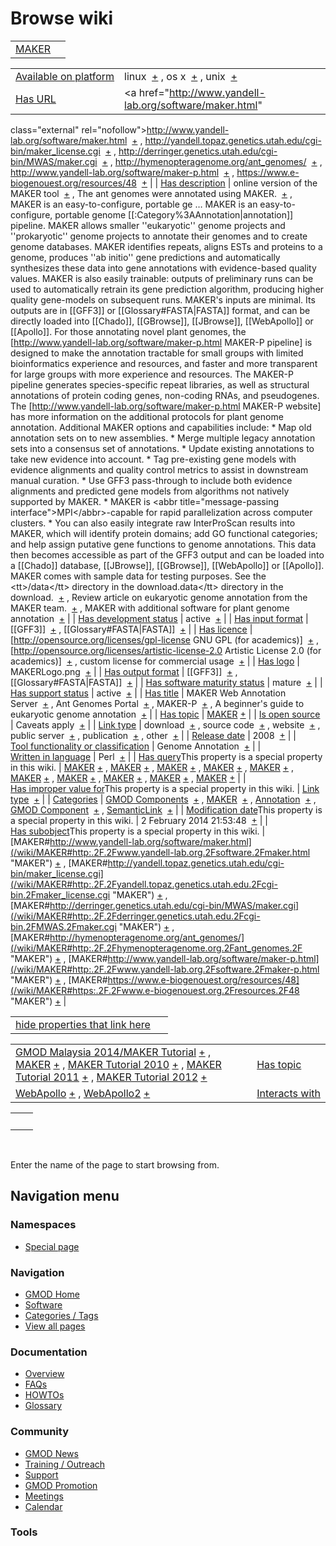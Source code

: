 



<span id="top"></span>




# <span dir="auto">Browse wiki</span>






|                              |     |
|------------------------------|-----|
| [MAKER](/wiki/MAKER "MAKER") |     |

|  |  |
|----|----|
| [Available on platform](/wiki/Property%3AAvailable_on_platform "Property:Available on platform") | <span class="smwb-value">linux  <span class="smwsearch">[+](/wiki/Special%3ASearchByProperty/Available-20on-20platform/linux "Special%3ASearchByProperty/Available-20on-20platform/linux")</span></span> , <span class="smwb-value">os x  <span class="smwsearch">[+](/wiki/Special%3ASearchByProperty/Available-20on-20platform/os-20x "Special%3ASearchByProperty/Available-20on-20platform/os-20x")</span></span> , <span class="smwb-value">unix  <span class="smwsearch">[+](/wiki/Special%3ASearchByProperty/Available-20on-20platform/unix "Special%3ASearchByProperty/Available-20on-20platform/unix")</span></span> |
| [Has URL](/wiki/Property%3AHas_URL "Property:Has URL") | <span class="smwb-value"><a href="http://www.yandell-lab.org/software/maker.html"
class="external"
rel="nofollow">http://www.yandell-lab.org/software/maker.html</a>  <span class="smwsearch">[+](/wiki/Special%3ASearchByProperty/Has-20URL/http%3A-2F-2Fwww.yandell-2Dlab.org-2Fsoftware-2Fmaker.html "Special%3ASearchByProperty/Has-20URL/http%3A-2F-2Fwww.yandell-2Dlab.org-2Fsoftware-2Fmaker.html")</span></span> , <span class="smwb-value"><a
href="http://yandell.topaz.genetics.utah.edu/cgi-bin/maker_license.cgi"
class="external"
rel="nofollow">http://yandell.topaz.genetics.utah.edu/cgi-bin/maker_license.cgi</a>  <span class="smwsearch">[+](/wiki/Special%3ASearchByProperty/Has-20URL/http%3A-2F-2Fyandell.topaz.genetics.utah.edu-2Fcgi-2Dbin-2Fmaker_license.cgi "Special%3ASearchByProperty/Has-20URL/http:-2F-2Fyandell.topaz.genetics.utah.edu-2Fcgi-2Dbin-2Fmaker license.cgi")</span></span> , <span class="smwb-value"><a href="http://derringer.genetics.utah.edu/cgi-bin/MWAS/maker.cgi"
class="external"
rel="nofollow">http://derringer.genetics.utah.edu/cgi-bin/MWAS/maker.cgi</a>  <span class="smwsearch">[+](/wiki/Special%3ASearchByProperty/Has-20URL/http%3A-2F-2Fderringer.genetics.utah.edu-2Fcgi-2Dbin-2FMWAS-2Fmaker.cgi "Special%3ASearchByProperty/Has-20URL/http%3A-2F-2Fderringer.genetics.utah.edu-2Fcgi-2Dbin-2FMWAS-2Fmaker.cgi")</span></span> , <span class="smwb-value"><a href="http://hymenopteragenome.org/ant_genomes/" class="external"
rel="nofollow">http://hymenopteragenome.org/ant_genomes/</a>  <span class="smwsearch">[+](/wiki/Special%3ASearchByProperty/Has-20URL/http%3A-2F-2Fhymenopteragenome.org-2Fant_genomes-2F "Special%3ASearchByProperty/Has-20URL/http:-2F-2Fhymenopteragenome.org-2Fant genomes-2F")</span></span> , <span class="smwb-value"><a href="http://www.yandell-lab.org/software/maker-p.html"
class="external"
rel="nofollow">http://www.yandell-lab.org/software/maker-p.html</a>  <span class="smwsearch">[+](/wiki/Special%3ASearchByProperty/Has-20URL/http%3A-2F-2Fwww.yandell-2Dlab.org-2Fsoftware-2Fmaker-2Dp.html "Special%3ASearchByProperty/Has-20URL/http%3A-2F-2Fwww.yandell-2Dlab.org-2Fsoftware-2Fmaker-2Dp.html")</span></span> , <span class="smwb-value"><a href="https://www.e-biogenouest.org/resources/48" class="external"
rel="nofollow">https://www.e-biogenouest.org/resources/48</a>  <span class="smwsearch">[+](/wiki/Special%3ASearchByProperty/Has-20URL/https%3A-2F-2Fwww.e-2Dbiogenouest.org-2Fresources-2F48 "Special%3ASearchByProperty/Has-20URL/https%3A-2F-2Fwww.e-2Dbiogenouest.org-2Fresources-2F48")</span></span> |
| [Has description](/wiki/Property%3AHas_description "Property:Has description") | <span class="smwb-value">online version of the MAKER tool  <span class="smwsearch">[+](/wiki/Special%3ASearchByProperty/Has-20description/online-20version-20of-20the-20MAKER-20tool "Special%3ASearchByProperty/Has-20description/online-20version-20of-20the-20MAKER-20tool")</span></span> , <span class="smwb-value">The ant genomes were annotated using MAKER.  <span class="smwsearch">[+](/wiki/Special%3ASearchByProperty/Has-20description/The-20ant-20genomes-20were-20annotated-20using-20MAKER. "Special%3ASearchByProperty/Has-20description/The-20ant-20genomes-20were-20annotated-20using-20MAKER.")</span></span> , <span class="smwb-value">MAKER is an easy-to-configure, portable ge<span class="smw-highlighter" data-type="2" state="persistent" data-title="Information"><span class="smwtext"> … </span><span class="smwttcontent">MAKER is an easy-to-configure, portable genome \[\[:Category%3AAnnotation\|annotation\]\] pipeline. MAKER allows smaller ''eukaryotic'' genome projects and ''prokaryotic'' genome projects to annotate their genomes and to create genome databases. MAKER identifies repeats, aligns ESTs and proteins to a genome, produces ''ab initio'' gene predictions and automatically synthesizes these data into gene annotations with evidence-based quality values. MAKER is also easily trainable: outputs of preliminary runs can be used to automatically retrain its gene prediction algorithm, producing higher quality gene-models on subsequent runs. MAKER's inputs are minimal. Its outputs are in \[\[GFF3\]\] or \[\[Glossary#FASTA\|FASTA\]\] format, and can be directly loaded into \[\[Chado\]\], \[\[GBrowse\]\], \[\[JBrowse\]\], \[\[WebApollo\]\] or \[\[Apollo\]\]. For those annotating novel plant genomes, the \[http://www.yandell-lab.org/software/maker-p.html MAKER-P pipeline\] is designed to make the annotation tractable for small groups with limited bioinformatics experience and resources, and faster and more transparent for large groups with more experience and resources. The MAKER-P pipeline generates species-specific repeat libraries, as well as structural annotations of protein coding genes, non-coding RNAs, and pseudogenes. The \[http://www.yandell-lab.org/software/maker-p.html MAKER-P website\] has more information on the additional protocols for plant genome annotation. Additional MAKER options and capabilities include: \* Map old annotation sets on to new assemblies. \* Merge multiple legacy annotation sets into a consensus set of annotations. \* Update existing annotations to take new evidence into account. \* Tag pre-existing gene models with evidence alignments and quality control metrics to assist in downstream manual curation. \* Use GFF3 pass-through to include both evidence alignments and predicted gene models from algorithms not natively supported by MAKER. \* MAKER is \<abbr title="message-passing interface"\>MPI\</abbr\>-capable for rapid parallelization across computer clusters. \* You can also easily integrate raw InterProScan results into MAKER, which will identify protein domains; add GO functional categories; and help assign putative gene functions to genome annotations. This data then becomes accessible as part of the GFF3 output and can be loaded into a \[\[Chado\]\] database, \[\[JBrowse\]\], \[\[GBrowse\]\], \[\[WebApollo\]\] or \[\[Apollo\]\]. MAKER comes with sample data for testing purposes. See the \<tt\>/data\</tt\> directory in the download.</span></span>data\</tt\> directory in the download.  <span class="smwsearch">[+](/mediawiki/index.php?title=Special%3ASearchByProperty&x=Has-20description%2FMAKER-20is-20an-20easy-2Dto-2Dconfigure%2C-20portable-20genome-20-5B-5B%3ACategory%3AAnnotation-7Cannotation-5D-5D-20pipeline.-20MAKER-20allows-20smaller-20-27-27eukaryotic-27-27-20genome-20projects-20and-20-27-27prokaryotic-27-27-20genome-20projects-20to-20annotate-20their-20genomes-20and-20to-20create-20genome-20databases.-20MAKER-20identifies-20repeats%2C-20aligns-20ESTs-20and-20proteins-20to-20a-20genome%2C-20produces-20-27-27ab-20initio-27-27-20gene-20predictions-20and-20automatically-20synthesizes-20these-20data-20into-20gene-20annotations-20with-20evidence-2Dbased-20quality-20values.-20MAKER-20is-20also-20easily-20trainable%3A-20outputs-20of-20preliminary-20runs-20can-20be-20used-20to-20automatically-20retrain-20its-20gene-20prediction-20algorithm%2C-20producing-20higher-20quality-20gene-2Dmodels-20on-20subsequent-20runs.-20MAKER%27s-20inputs-20are-20minimal.-20-20Its-20outputs-20are-20in-20-5B-5BGFF3-5D-5D-20or-20-5B-5BGlossary-23FASTA-7CFASTA-5D-5D-20format%2C-20and-20can-20be-20directly-20loaded-20into-20-5B-5BChado-5D-5D%2C-20-5B-5BGBrowse-5D-5D%2C-20-5B-5BJBrowse-5D-5D%2C-20-5B-5BWebApollo-5D-5D-20or-20-5B-5BApollo-5D-5D.-0A-0AFor-20those-20annotating-20novel-20plant-20genomes%2C-20the-20-5Bhttp%3A-2F-2Fwww.yandell-2Dlab.org-2Fsoftware-2Fmaker-2Dp.html-20MAKER-2DP-20pipeline-5D-20is-20designed-20to-20make-20the-20annotation-20tractable-20for-20small-20groups-20with-20limited-20bioinformatics-20experience-20and-20resources%2C-20and-20faster-20and-20more-20transparent-20for-20large-20groups-20with-20more-20experience-20and-20resources.-20The-20MAKER-2DP-20pipeline-20generates-20species-2Dspecific-20repeat-20libraries%2C-20as-20well-20as-20structural-20annotations-20of-20protein-20coding-20genes%2C-20non-2Dcoding-20RNAs%2C-20and-20pseudogenes.-20The-20-5Bhttp%3A-2F-2Fwww.yandell-2Dlab.org-2Fsoftware-2Fmaker-2Dp.html-20MAKER-2DP-20website-5D-20has-20more-20information-20on-20the-20additional-20protocols-20for-20plant-20genome-20annotation.-0A-0AAdditional-20MAKER-20options-20and-20capabilities-20include%3A-0A%2A-20Map-20old-20annotation-20sets-20on-20to-20new-20assemblies.-0A%2A-20Merge-20multiple-20legacy-20annotation-20sets-20into-20a-20consensus-20set-20of-20annotations.-0A%2A-20Update-20existing-20annotations-20to-20take-20new-20evidence-20into-20account.-0A%2A-20Tag-20pre-2Dexisting-20gene-20models-20with-20evidence-20alignments-20and-20quality-20control-20metrics-20to-20assist-20in-20downstream-20manual-20curation.-0A%2A-20Use-20GFF3-20pass-2Dthrough-20to-20include-20both-20evidence-20alignments-20and-20predicted-20gene-20models-20from-20algorithms-20not-20natively-20supported-20by-20MAKER.-0A%2A-20MAKER-20is-20-3Cabbr-20title%3D%22message-2Dpassing-20interface%22-3EMPI-3C-2Fabbr-3E-2Dcapable-20for-20rapid-20parallelization-20across-20computer-20clusters.-0A%2A-20You-20can-20also-20easily-20integrate-20raw-20InterProScan-20results-20into-20MAKER%2C-20which-20will-20identify-20protein-20domains%3B-20add-20GO-20functional-20categories%3B-20and-20help-20assign-20putative-20gene-20functions-20to-20genome-20annotations.-20This-20data-20then-20becomes-20accessible-20as-20part-20of-20the-20GFF3-20output-20and-20can-20be-20loaded-20into-20a-20-5B-5BChado-5D-5D-20database%2C-20-5B-5BJBrowse-5D-5D%2C-20-5B-5BGBrowse-5D-5D%2C-20-5B-5BWebApollo-5D-5D-20or-20-5B-5BApollo-5D-5D.-0A-0AMAKER-20comes-20with-20sample-20data-20for-20testing-20purposes.-20-20See-20the-20-3Ctt-3E-2Fdata-3C-2Ftt-3E-20directory-20in-20the-20download. "Special%3ASearchByProperty")</span></span> , <span class="smwb-value">Review article on eukaryotic genome annotation from the MAKER team.  <span class="smwsearch">[+](/wiki/Special%3ASearchByProperty/Has-20description/Review-20article-20on-20eukaryotic-20genome-20annotation-20from-20the-20MAKER-20team. "Special%3ASearchByProperty/Has-20description/Review-20article-20on-20eukaryotic-20genome-20annotation-20from-20the-20MAKER-20team.")</span></span> , <span class="smwb-value">MAKER with additional software for plant genome annotation  <span class="smwsearch">[+](/wiki/Special%3ASearchByProperty/Has-20description/MAKER-20with-20additional-20software-20for-20plant-20genome-20annotation "Special%3ASearchByProperty/Has-20description/MAKER-20with-20additional-20software-20for-20plant-20genome-20annotation")</span></span> |
| [Has development status](/wiki/Property%3AHas_development_status "Property:Has development status") | <span class="smwb-value">active  <span class="smwsearch">[+](/wiki/Special%3ASearchByProperty/Has-20development-20status/active "Special%3ASearchByProperty/Has-20development-20status/active")</span></span> |
| [Has input format](/wiki/Property%3AHas_input_format "Property:Has input format") | <span class="smwb-value">\[\[GFF3\]\]  <span class="smwsearch">[+](/wiki/Special%3ASearchByProperty/Has-20input-20format/-5B-5BGFF3-5D-5D "Special%3ASearchByProperty/Has-20input-20format/-5B-5BGFF3-5D-5D")</span></span> , <span class="smwb-value">\[\[Glossary#FASTA\|FASTA\]\]  <span class="smwsearch">[+](/wiki/Special%3ASearchByProperty/Has-20input-20format/-5B-5BGlossary-23FASTA-7CFASTA-5D-5D "Special%3ASearchByProperty/Has-20input-20format/-5B-5BGlossary-23FASTA-7CFASTA-5D-5D")</span></span> |
| [Has licence](/wiki/Property%3AHas_licence "Property:Has licence") | <span class="smwb-value">\[http://opensource.org/licenses/gpl-license GNU GPL (for academics)\]  <span class="smwsearch">[+](/wiki/Special%3ASearchByProperty/Has-20licence/-5Bhttp:-2F-2Fopensource.org-2Flicenses-2Fgpl-2Dlicense-20GNU-20GPL-20(for-20academics)-5D "Special%3ASearchByProperty/Has-20licence/-5Bhttp:-2F-2Fopensource.org-2Flicenses-2Fgpl-2Dlicense-20GNU-20GPL-20(for-20academics)-5D")</span></span> , <span class="smwb-value">\[http://opensource.org/licenses/artistic-license-2.0 Artistic License 2.0 (for academics)\]  <span class="smwsearch">[+](/wiki/Special%3ASearchByProperty/Has-20licence/-5Bhttp:-2F-2Fopensource.org-2Flicenses-2Fartistic-2Dlicense-2D2.0-20Artistic-20License-202.0-20(for-20academics)-5D "Special%3ASearchByProperty/Has-20licence/-5Bhttp:-2F-2Fopensource.org-2Flicenses-2Fartistic-2Dlicense-2D2.0-20Artistic-20License-202.0-20(for-20academics)-5D")</span></span> , <span class="smwb-value">custom license for commercial usage  <span class="smwsearch">[+](/wiki/Special%3ASearchByProperty/Has-20licence/custom-20license-20for-20commercial-20usage "Special%3ASearchByProperty/Has-20licence/custom-20license-20for-20commercial-20usage")</span></span> |
| [Has logo](/wiki/Property%3AHas_logo "Property:Has logo") | <span class="smwb-value">MAKERLogo.png  <span class="smwsearch">[+](/wiki/Special%3ASearchByProperty/Has-20logo/MAKERLogo.png "Special%3ASearchByProperty/Has-20logo/MAKERLogo.png")</span></span> |
| [Has output format](/wiki/Property%3AHas_output_format "Property:Has output format") | <span class="smwb-value">\[\[GFF3\]\]  <span class="smwsearch">[+](/wiki/Special%3ASearchByProperty/Has-20output-20format/-5B-5BGFF3-5D-5D "Special%3ASearchByProperty/Has-20output-20format/-5B-5BGFF3-5D-5D")</span></span> , <span class="smwb-value">\[\[Glossary#FASTA\|FASTA\]\]  <span class="smwsearch">[+](/wiki/Special%3ASearchByProperty/Has-20output-20format/-5B-5BGlossary-23FASTA-7CFASTA-5D-5D "Special%3ASearchByProperty/Has-20output-20format/-5B-5BGlossary-23FASTA-7CFASTA-5D-5D")</span></span> |
| [Has software maturity status](/wiki/Property%3AHas_software_maturity_status "Property:Has software maturity status") | <span class="smwb-value">mature  <span class="smwsearch">[+](/wiki/Special%3ASearchByProperty/Has-20software-20maturity-20status/mature "Special%3ASearchByProperty/Has-20software-20maturity-20status/mature")</span></span> |
| [Has support status](/wiki/Property%3AHas_support_status "Property:Has support status") | <span class="smwb-value">active  <span class="smwsearch">[+](/wiki/Special%3ASearchByProperty/Has-20support-20status/active "Special%3ASearchByProperty/Has-20support-20status/active")</span></span> |
| [Has title](/wiki/Property%3AHas_title "Property:Has title") | <span class="smwb-value">MAKER Web Annotation Server  <span class="smwsearch">[+](/wiki/Special%3ASearchByProperty/Has-20title/MAKER-20Web-20Annotation-20Server "Special%3ASearchByProperty/Has-20title/MAKER-20Web-20Annotation-20Server")</span></span> , <span class="smwb-value">Ant Genomes Portal  <span class="smwsearch">[+](/wiki/Special%3ASearchByProperty/Has-20title/Ant-20Genomes-20Portal "Special%3ASearchByProperty/Has-20title/Ant-20Genomes-20Portal")</span></span> , <span class="smwb-value">MAKER-P  <span class="smwsearch">[+](/wiki/Special%3ASearchByProperty/Has-20title/MAKER-2DP "Special%3ASearchByProperty/Has-20title/MAKER-2DP")</span></span> , <span class="smwb-value">A beginner's guide to eukaryotic genome annotation  <span class="smwsearch">[+](/wiki/Special%3ASearchByProperty/Has-20title/A-20beginner%27s-20guide-20to-20eukaryotic-20genome-20annotation "Special%3ASearchByProperty/Has-20title/A-20beginner's-20guide-20to-20eukaryotic-20genome-20annotation")</span></span> |
| [Has topic](/wiki/Property%3AHas_topic "Property:Has topic") | <span class="smwb-value">[MAKER](/wiki/MAKER "MAKER") <span class="smwbrowse">[+](/wiki/Special%3ABrowse/MAKER "Special%3ABrowse/MAKER")</span></span> |
| [Is open source](/wiki/Property%3AIs_open_source "Property:Is open source") | <span class="smwb-value">Caveats apply  <span class="smwsearch">[+](/wiki/Special%3ASearchByProperty/Is-20open-20source/Caveats-20apply "Special%3ASearchByProperty/Is-20open-20source/Caveats-20apply")</span></span> |
| [Link type](/wiki/Property%3ALink_type "Property:Link type") | <span class="smwb-value">download  <span class="smwsearch">[+](/wiki/Special%3ASearchByProperty/Link-20type/download "Special%3ASearchByProperty/Link-20type/download")</span></span> , <span class="smwb-value">source code  <span class="smwsearch">[+](/wiki/Special%3ASearchByProperty/Link-20type/source-20code "Special%3ASearchByProperty/Link-20type/source-20code")</span></span> , <span class="smwb-value">website  <span class="smwsearch">[+](/wiki/Special%3ASearchByProperty/Link-20type/website "Special%3ASearchByProperty/Link-20type/website")</span></span> , <span class="smwb-value">public server  <span class="smwsearch">[+](/wiki/Special%3ASearchByProperty/Link-20type/public-20server "Special%3ASearchByProperty/Link-20type/public-20server")</span></span> , <span class="smwb-value">publication  <span class="smwsearch">[+](/wiki/Special%3ASearchByProperty/Link-20type/publication "Special%3ASearchByProperty/Link-20type/publication")</span></span> , <span class="smwb-value">other  <span class="smwsearch">[+](/wiki/Special%3ASearchByProperty/Link-20type/other "Special%3ASearchByProperty/Link-20type/other")</span></span> |
| [Release date](/wiki/Property%3ARelease_date "Property:Release date") | <span class="smwb-value">2008  <span class="smwsearch">[+](/wiki/Special%3ASearchByProperty/Release-20date/2008 "Special%3ASearchByProperty/Release-20date/2008")</span></span> |
| [Tool functionality or classification](/wiki/Property%3ATool_functionality_or_classification "Property:Tool functionality or classification") | <span class="smwb-value">Genome Annotation  <span class="smwsearch">[+](/wiki/Special%3ASearchByProperty/Tool-20functionality-20or-20classification/Genome-20Annotation "Special%3ASearchByProperty/Tool-20functionality-20or-20classification/Genome-20Annotation")</span></span> |
| [Written in language](/wiki/Property%3AWritten_in_language "Property:Written in language") | <span class="smwb-value">Perl  <span class="smwsearch">[+](/wiki/Special%3ASearchByProperty/Written-20in-20language/Perl "Special%3ASearchByProperty/Written-20in-20language/Perl")</span></span> |
| <span class="smw-highlighter" data-type="1" state="inline" data-title="Property"><span class="smwbuiltin">[Has query](/wiki/Property:Has_query "Property:Has query")</span><span class="smwttcontent">This property is a special property in this wiki.</span></span> | <span class="smwb-value">[MAKER](/wiki/MAKER#_QUERYd6ef17f6a5e1c72e5a02874ef5019a70 "MAKER") <span class="smwbrowse">[+](/wiki/Special%3ABrowse/MAKER-23_QUERYd6ef17f6a5e1c72e5a02874ef5019a70 "Special%3ABrowse/MAKER-23 QUERYd6ef17f6a5e1c72e5a02874ef5019a70")</span></span> , <span class="smwb-value">[MAKER](/wiki/MAKER#_QUERY29eb2670ad886a91f82825731e76fdcc "MAKER") <span class="smwbrowse">[+](/wiki/Special%3ABrowse/MAKER-23_QUERY29eb2670ad886a91f82825731e76fdcc "Special%3ABrowse/MAKER-23 QUERY29eb2670ad886a91f82825731e76fdcc")</span></span> , <span class="smwb-value">[MAKER](/wiki/MAKER#_QUERYfaef114cf68fd134782e6640801d7881 "MAKER") <span class="smwbrowse">[+](/wiki/Special%3ABrowse/MAKER-23_QUERYfaef114cf68fd134782e6640801d7881 "Special%3ABrowse/MAKER-23 QUERYfaef114cf68fd134782e6640801d7881")</span></span> , <span class="smwb-value">[MAKER](/wiki/MAKER#_QUERY2586968406a779d2672c6129df9f7c0e "MAKER") <span class="smwbrowse">[+](/wiki/Special%3ABrowse/MAKER-23_QUERY2586968406a779d2672c6129df9f7c0e "Special%3ABrowse/MAKER-23 QUERY2586968406a779d2672c6129df9f7c0e")</span></span> , <span class="smwb-value">[MAKER](/wiki/MAKER#_QUERY9f8b6a5a9eba108fd2b6eb1dcbfe134c "MAKER") <span class="smwbrowse">[+](/wiki/Special%3ABrowse/MAKER-23_QUERY9f8b6a5a9eba108fd2b6eb1dcbfe134c "Special%3ABrowse/MAKER-23 QUERY9f8b6a5a9eba108fd2b6eb1dcbfe134c")</span></span> , <span class="smwb-value">[MAKER](/wiki/MAKER#_QUERYc02a1dae1aa54383d5f3420975d1ab11 "MAKER") <span class="smwbrowse">[+](/wiki/Special%3ABrowse/MAKER-23_QUERYc02a1dae1aa54383d5f3420975d1ab11 "Special%3ABrowse/MAKER-23 QUERYc02a1dae1aa54383d5f3420975d1ab11")</span></span> , <span class="smwb-value">[MAKER](/wiki/MAKER#_QUERY2e283790464a180e289621cf80c0f227 "MAKER") <span class="smwbrowse">[+](/wiki/Special%3ABrowse/MAKER-23_QUERY2e283790464a180e289621cf80c0f227 "Special%3ABrowse/MAKER-23 QUERY2e283790464a180e289621cf80c0f227")</span></span> , <span class="smwb-value">[MAKER](/wiki/MAKER#_QUERYc69f348740bdd9091bc9d8382f3ef179 "MAKER") <span class="smwbrowse">[+](/wiki/Special%3ABrowse/MAKER-23_QUERYc69f348740bdd9091bc9d8382f3ef179 "Special%3ABrowse/MAKER-23 QUERYc69f348740bdd9091bc9d8382f3ef179")</span></span> , <span class="smwb-value">[MAKER](/wiki/MAKER#_QUERY5415c054803876d9df3b83af58260fd5 "MAKER") <span class="smwbrowse">[+](/wiki/Special%3ABrowse/MAKER-23_QUERY5415c054803876d9df3b83af58260fd5 "Special%3ABrowse/MAKER-23 QUERY5415c054803876d9df3b83af58260fd5")</span></span> , <span class="smwb-value">[MAKER](/wiki/MAKER#_QUERY6f2730a5d76c81c5e4adaddfca589613 "MAKER") <span class="smwbrowse">[+](/wiki/Special%3ABrowse/MAKER-23_QUERY6f2730a5d76c81c5e4adaddfca589613 "Special%3ABrowse/MAKER-23 QUERY6f2730a5d76c81c5e4adaddfca589613")</span></span> |
| <span class="smw-highlighter" data-type="1" state="inline" data-title="Property"><span class="smwbuiltin">[Has improper value for](/wiki/Property:Has_improper_value_for "Property:Has improper value for")</span><span class="smwttcontent">This property is a special property in this wiki.</span></span> | <span class="smwb-value">[Link type](/wiki/Property%3ALink_type "Property:Link type")  <span class="smwsearch">[+](/wiki/Special%3ASearchByProperty/Has-20improper-20value-20for/Link-20type "Special%3ASearchByProperty/Has-20improper-20value-20for/Link-20type")</span></span> |
| [Categories](/wiki/Special%3ACategories "Special%3ACategories") | <span class="smwb-value">[GMOD Components](/wiki/Category%3AGMOD_Components "Category%3AGMOD Components")  <span class="smwsearch">[+](/wiki/Special%3ASearchByProperty/GMOD-20Components "Special%3ASearchByProperty/GMOD-20Components")</span></span> , <span class="smwb-value">[MAKER](/wiki/Category%3AMAKER "Category%3AMAKER")  <span class="smwsearch">[+](/wiki/Special%3ASearchByProperty/MAKER "Special%3ASearchByProperty/MAKER")</span></span> , <span class="smwb-value">[Annotation](/wiki/Category%3AAnnotation "Category%3AAnnotation")  <span class="smwsearch">[+](/wiki/Special%3ASearchByProperty/Annotation "Special%3ASearchByProperty/Annotation")</span></span> , <span class="smwb-value">[GMOD Component](/wiki/Category%3AGMOD_Component "Category%3AGMOD Component")  <span class="smwsearch">[+](/wiki/Special%3ASearchByProperty/GMOD-20Component "Special%3ASearchByProperty/GMOD-20Component")</span></span> , <span class="smwb-value"><a
href="/mediawiki/index.php?title=Category%3ASemanticLink&amp;action=edit&amp;redlink=1"
class="new"
title="Category%3ASemanticLink (page does not exist)">SemanticLink</a>  <span class="smwsearch">[+](/wiki/Special%3ASearchByProperty/SemanticLink "Special%3ASearchByProperty/SemanticLink")</span></span> |
| <span class="smw-highlighter" data-type="1" state="inline" data-title="Property"><span class="smwbuiltin">[Modification date](/wiki/Property:Modification_date "Property:Modification date")</span><span class="smwttcontent">This property is a special property in this wiki.</span></span> | <span class="smwb-value">2 February 2014 21:53:48  <span class="smwsearch">[+](/wiki/Special%3ASearchByProperty/Modification-20date/2-20February-202014-2021:53:48 "Special%3ASearchByProperty/Modification-20date/2-20February-202014-2021:53:48")</span></span> |
| <span class="smw-highlighter" data-type="1" state="inline" data-title="Property"><span class="smwbuiltin">[Has subobject](/wiki/Property%3AHas_subobject "Property:Has subobject")</span><span class="smwttcontent">This property is a special property in this wiki.</span></span> | <span class="smwb-value">[MAKER#http://www.yandell-lab.org/software/maker.html](/wiki/MAKER#http:.2F.2Fwww.yandell-lab.org.2Fsoftware.2Fmaker.html "MAKER") <span class="smwbrowse">[+](/wiki/Special%3ABrowse/MAKER-23http%3A-2F-2Fwww.yandell-2Dlab.org-2Fsoftware-2Fmaker.html "Special%3ABrowse/MAKER-23http%3A-2F-2Fwww.yandell-2Dlab.org-2Fsoftware-2Fmaker.html")</span></span> , <span class="smwb-value">[MAKER#http://yandell.topaz.genetics.utah.edu/cgi-bin/maker_license.cgi](/wiki/MAKER#http:.2F.2Fyandell.topaz.genetics.utah.edu.2Fcgi-bin.2Fmaker_license.cgi "MAKER") <span class="smwbrowse">[+](/wiki/Special%3ABrowse/MAKER-23http%3A-2F-2Fyandell.topaz.genetics.utah.edu-2Fcgi-2Dbin-2Fmaker_license.cgi "Special%3ABrowse/MAKER-23http:-2F-2Fyandell.topaz.genetics.utah.edu-2Fcgi-2Dbin-2Fmaker license.cgi")</span></span> , <span class="smwb-value">[MAKER#http://derringer.genetics.utah.edu/cgi-bin/MWAS/maker.cgi](/wiki/MAKER#http:.2F.2Fderringer.genetics.utah.edu.2Fcgi-bin.2FMWAS.2Fmaker.cgi "MAKER") <span class="smwbrowse">[+](/wiki/Special%3ABrowse/MAKER-23http%3A-2F-2Fderringer.genetics.utah.edu-2Fcgi-2Dbin-2FMWAS-2Fmaker.cgi "Special%3ABrowse/MAKER-23http%3A-2F-2Fderringer.genetics.utah.edu-2Fcgi-2Dbin-2FMWAS-2Fmaker.cgi")</span></span> , <span class="smwb-value">[MAKER#http://hymenopteragenome.org/ant_genomes/](/wiki/MAKER#http:.2F.2Fhymenopteragenome.org.2Fant_genomes.2F "MAKER") <span class="smwbrowse">[+](/wiki/Special%3ABrowse/MAKER-23http%3A-2F-2Fhymenopteragenome.org-2Fant_genomes-2F "Special%3ABrowse/MAKER-23http:-2F-2Fhymenopteragenome.org-2Fant genomes-2F")</span></span> , <span class="smwb-value">[MAKER#http://www.yandell-lab.org/software/maker-p.html](/wiki/MAKER#http:.2F.2Fwww.yandell-lab.org.2Fsoftware.2Fmaker-p.html "MAKER") <span class="smwbrowse">[+](/wiki/Special%3ABrowse/MAKER-23http%3A-2F-2Fwww.yandell-2Dlab.org-2Fsoftware-2Fmaker-2Dp.html "Special%3ABrowse/MAKER-23http%3A-2F-2Fwww.yandell-2Dlab.org-2Fsoftware-2Fmaker-2Dp.html")</span></span> , <span class="smwb-value">[MAKER#https://www.e-biogenouest.org/resources/48](/wiki/MAKER#https:.2F.2Fwww.e-biogenouest.org.2Fresources.2F48 "MAKER") <span class="smwbrowse">[+](/wiki/Special%3ABrowse/MAKER-23https%3A-2F-2Fwww.e-2Dbiogenouest.org-2Fresources-2F48 "Special%3ABrowse/MAKER-23https%3A-2F-2Fwww.e-2Dbiogenouest.org-2Fresources-2F48")</span></span> |

<span id="smw_browse_incoming"></span>

|  |  |
|----|----|
| [hide properties that link here](/mediawiki/index.php?title=Special:Browse&offset=0&dir=out&article=MAKER)  |  |

|  |  |
|----|----|
| <span class="smwb-ivalue">[GMOD Malaysia 2014/MAKER Tutorial](/wiki/GMOD_Malaysia_2014/MAKER_Tutorial "GMOD Malaysia 2014/MAKER Tutorial") <span class="smwbrowse">[+](/wiki/Special%3ABrowse/GMOD-20Malaysia-202014-2FMAKER-20Tutorial "Special%3ABrowse/GMOD-20Malaysia-202014-2FMAKER-20Tutorial")</span></span> , <span class="smwb-ivalue">[MAKER](/wiki/MAKER "MAKER") <span class="smwbrowse">[+](/wiki/Special%3ABrowse/MAKER "Special%3ABrowse/MAKER")</span></span> , <span class="smwb-ivalue">[MAKER Tutorial 2010](/wiki/MAKER_Tutorial_2010 "MAKER Tutorial 2010") <span class="smwbrowse">[+](/wiki/Special%3ABrowse/MAKER-20Tutorial-202010 "Special%3ABrowse/MAKER-20Tutorial-202010")</span></span> , <span class="smwb-ivalue">[MAKER Tutorial 2011](/wiki/MAKER_Tutorial_2011 "MAKER Tutorial 2011") <span class="smwbrowse">[+](/wiki/Special%3ABrowse/MAKER-20Tutorial-202011 "Special%3ABrowse/MAKER-20Tutorial-202011")</span></span> , <span class="smwb-ivalue">[MAKER Tutorial 2012](/wiki/MAKER_Tutorial_2012 "MAKER Tutorial 2012") <span class="smwbrowse">[+](/wiki/Special%3ABrowse/MAKER-20Tutorial-202012 "Special%3ABrowse/MAKER-20Tutorial-202012")</span></span> | [Has topic](/wiki/Property%3AHas_topic "Property:Has topic") |
| <span class="smwb-ivalue">[WebApollo](/wiki/WebApollo "WebApollo") <span class="smwbrowse">[+](/wiki/Special%3ABrowse/WebApollo "Special%3ABrowse/WebApollo")</span></span> , <span class="smwb-ivalue">[WebApollo2](/wiki/WebApollo2 "WebApollo2") <span class="smwbrowse">[+](/wiki/Special%3ABrowse/WebApollo2 "Special%3ABrowse/WebApollo2")</span></span> | [Interacts with](/wiki/Property%3AInteracts_with "Property:Interacts with") |

|     |     |
|-----|-----|
|     |     |

 

Enter the name of the page to start browsing from.  








## Navigation menu



### Namespaces

- <span id="ca-nstab-special">[Special
  page](/wiki/Special%3ABrowse/MAKER "This is a special page, you cannot edit the page itself")</span>






### Navigation



- <span id="n-GMOD-Home">[GMOD Home](/wiki/Main_Page)</span>
- <span id="n-Software">[Software](/wiki/GMOD_Components)</span>
- <span id="n-Categories-.2F-Tags">[Categories /
  Tags](/wiki/Categories)</span>
- <span id="n-View-all-pages">[View all
  pages](/wiki/Special:AllPages)</span>




### Documentation



- <span id="n-Overview">[Overview](/wiki/Overview)</span>
- <span id="n-FAQs">[FAQs](/wiki/Category%3AFAQ)</span>
- <span id="n-HOWTOs">[HOWTOs](/wiki/Category%3AHOWTO)</span>
- <span id="n-Glossary">[Glossary](/wiki/Glossary)</span>




### Community



- <span id="n-GMOD-News">[GMOD News](/wiki/GMOD_News)</span>
- <span id="n-Training-.2F-Outreach">[Training /
  Outreach](/wiki/Training_and_Outreach)</span>
- <span id="n-Support">[Support](/wiki/Support)</span>
- <span id="n-GMOD-Promotion">[GMOD
  Promotion](/wiki/GMOD_Promotion)</span>
- <span id="n-Meetings">[Meetings](/wiki/Meetings)</span>
- <span id="n-Calendar">[Calendar](/wiki/Calendar)</span>




### Tools












<!-- -->




